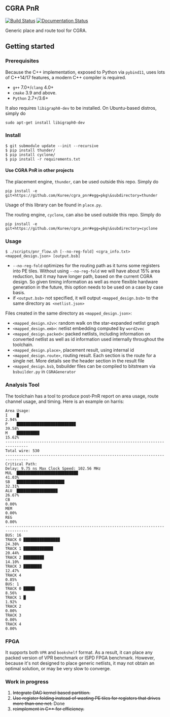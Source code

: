 CGRA PnR
--------
[![Build Status](https://travis-ci.org/Kuree/cgra_pnr.svg?branch=master)](https://travis-ci.org/Kuree/cgra_pnr)
[![Documentation Status](https://readthedocs.org/projects/cgra-pnr/badge/?version=dev)](https://cgra-pnr.readthedocs.io/en/dev/?badge=dev)

Generic place and route tool for CGRA.
## Getting started
### Prerequisites
Because the C++ implementation, exposed to Python via `pybind11`, uses lots
of C++14/17 features, a modern C++ compiler is required.
+ `g++` 7.0+/`clang` 4.0+
+ `cmake` 3.9 and above.
+ `Python` 2.7+/3.6+

It also requires `libigraph0-dev` to be installed. On Ubuntu-based distros, simply do
```
sudo apt-get install libigraph0-dev
```

### Install
```
$ git submodule update --init --recursive
$ pip install thunder/
$ pip install cyclone/
$ pip install -r requirements.txt
```
#### Use CGRA PnR in other projects
The placement engine, `thunder`, can be used outside this repo. Simply do
```
pip install -e git+https://github.com/Kuree/cgra_pnr#egg=pkg\&subdirectory=thunder
```
Usage of this library can be found in `place.py`.

The routing engine, `cyclone`, can also be used outside this repo. Simply do
```
pip install -e git+https://github.com/Kuree/cgra_pnr#egg=pkg\&subdirectory=cyclone
```

### Usage
```
$ ./scripts/pnr_flow.sh [--no-reg-fold] <cgra_info.txt> <mapped_design.json> [output.bsb]
```
  - `--no-reg-fold` optimizes for the routing path as it turns some registers into PE tiles. Without using `--no-reg-fold` we will have about 15% area reduction, but it may have longer path, based on the current CGRA design. So given timing information as well as more flexible hardware generation in the future, this option needs to be used on a case by case basis.
  - if `<output.bsb>` not specified, it will output `<mapped_design.bsb>` to the same directory as` <netlist.json>`

Files created in the same directory as `<mapped_design.json>`:
+ `<mapped_design.n2v>`: random walk on the star-expanded netlist graph
+ `<mapped_design.emb>`: netlist embedding computed by `word2vec`
+ `<mapped_design.packed>`: packed netlists, including information on converted netlist as well as id information used internally throughout the toolchain.
+ `<mapped_design.place>`, placement result, using internal id
+ `<mapped_design.route>`, routing result. Each section is the route for a single net. More details see the header section in the result file
+ `<mapped_design.bsb`, bsbuilder files can be compiled to bitstream via `bsbuilder.py` in `CGRAGenerator`

### Analysis Tool
The toolchain has a tool to produce post-PnR report on area usage, route channel usage, and timing. Here is an example on harris:
```
Area Usage:
I    █                                                                   2.94%
P    ██████████████████████████                                          39.58%
M    ██████████                                                          15.62%
--------------------------------------------------------------------------------
Total wire: 530
--------------------------------------------------------------------------------
Critical Path:
Delay: 9.75 ns Max Clock Speed: 102.56 MHz
MUL  ███████████████████████████                                         41.03%
SB   █████████████████████                                               32.31%
ALU  ██████████████████                                                  26.67%
CB                                                                       0.00%
MEM                                                                      0.00%
REG                                                                      0.00%
--------------------------------------------------------------------------------
BUS: 16
TRACK 0 ████████████████                                                 24.38%
TRACK 1 █████████████                                                    20.44%
TRACK 2 █████████                                                        14.10%
TRACK 3 ████████                                                         12.47%
TRACK 4                                                                  0.85%
BUS: 1
TRACK 0 █████                                                            8.56%
TRACK 1 █                                                                1.92%
TRACK 2                                                                  0.00%
TRACK 3                                                                  0.00%
TRACK 4                                                                  0.00%

```

### FPGA
It supports both `VPR` and `bookshelf` format. As a result, it can place any
packed version of VPR benchmark or ISPD FPGA benchmark. However, because it's
not designed to place generic netlists, it may not obtain an optimal solution,
or may be very slow to converge.
### Work in progress
1. ~~Integrate DAG kernel based partition.~~
2. ~~Use register folding instead of wasting PE tiles for registers that drives more than one net.~~ Done
3. ~~reimplement in C++ for efficiency.~~
